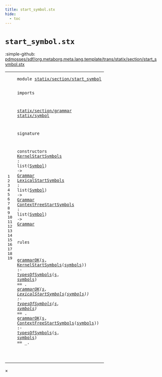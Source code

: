 ```yaml
---
title: start_symbol.stx
hide:
  - toc
---
```


# `start_symbol.stx`

:simple-github: [pdmosses/sdf/org.metaborg.meta.lang.template/trans/statix/section/start_symbol.stx]

[pdmosses/sdf/org.metaborg.meta.lang.template/trans/statix/section/start_symbol.stx]: https://github.com/pdmosses/sdf/blob/master/org.metaborg.meta.lang.template/trans/statix/section/start_symbol.stx "The source file on GitHub"

<div class="stx"><table class="highlighttable"><tbody><tr><td class="linenos"><div class="linenodiv"><pre><span></span>1
2
3
4
5
6
7
8
9
10
11
12
13
14
15
16
17
18
19
</pre></div></td>
<td class="code"><pre><code><span class="keyword">module</span> <a href="../../main.stx/#statix/section/start_symbol_12_3" id="statix/section/start_symbol_1_8" title="Referenced at ../../main.stx line 12"><span class="token sort_Id">statix/section/start_symbol</span></a>

<span class="keyword">imports</span>

  <a href="../grammar.stx/#statix/section/grammar_1_8" id="statix/section/grammar_5_3" title="Defined at ../grammar.stx line 1"><span class="token sort_Id">statix/section/grammar</span></a>
  <a href="../../symbol.stx/#statix/symbol_1_8" id="statix/symbol_6_3" title="Defined at ../../symbol.stx line 1"><span class="token sort_Id">statix/symbol</span></a>

<span class="keyword">signature</span>

  <span class="keyword">constructors</span>
    <span class="cons_OpDecl"><a href="#KernelStartSymbols_17_16" id="KernelStartSymbols_11_5" title="Referenced at line 17"><span class="token sort_Id">KernelStartSymbols</span></a>      <span class="operator">:</span> <span class="keyword">list</span><span class="operator">(</span><span class="cons_SimpleSort"><a href="../../symbol.stx/#Symbol_11_9" id="Symbol_11_36" title="Defined at ../../symbol.stx line 11"><span class="token sort_Id">Symbol</span></a></span><span class="operator">)</span> <span class="operator">-&gt;</span> <span class="cons_SimpleSort"><a href="../grammar.stx/#Grammar_9_9" id="Grammar_11_47" title="Defined at ../grammar.stx line 9"><span class="token sort_Id">Grammar</span></a></span></span>
    <span class="cons_OpDecl"><a href="#LexicalStartSymbols_18_16" id="LexicalStartSymbols_12_5" title="Referenced at line 18"><span class="token sort_Id">LexicalStartSymbols</span></a>     <span class="operator">:</span> <span class="keyword">list</span><span class="operator">(</span><span class="cons_SimpleSort"><a href="../../symbol.stx/#Symbol_11_9" id="Symbol_12_36" title="Defined at ../../symbol.stx line 11"><span class="token sort_Id">Symbol</span></a></span><span class="operator">)</span> <span class="operator">-&gt;</span> <span class="cons_SimpleSort"><a href="../grammar.stx/#Grammar_9_9" id="Grammar_12_47" title="Defined at ../grammar.stx line 9"><span class="token sort_Id">Grammar</span></a></span></span>
    <span class="cons_OpDecl"><a href="#ContextFreeStartSymbols_19_16" id="ContextFreeStartSymbols_13_5" title="Referenced at line 19"><span class="token sort_Id">ContextFreeStartSymbols</span></a> <span class="operator">:</span> <span class="keyword">list</span><span class="operator">(</span><span class="cons_SimpleSort"><a href="../../symbol.stx/#Symbol_11_9" id="Symbol_13_36" title="Defined at ../../symbol.stx line 11"><span class="token sort_Id">Symbol</span></a></span><span class="operator">)</span> <span class="operator">-&gt;</span> <span class="cons_SimpleSort"><a href="../grammar.stx/#Grammar_9_9" id="Grammar_13_47" title="Defined at ../grammar.stx line 9"><span class="token sort_Id">Grammar</span></a></span></span>

<span class="keyword">rules</span>

  <a href="../grammar.stx/#grammarOK_16_3" id="grammarOK_17_3" title="Defined at ../grammar.stx line 16"><span class="token sort_Id">grammarOK</span></a><span class="operator">(</span><span class="cons_Var"><a href="#s_17_68" id="s_17_13" title="Referenced at line 17"><span class="token sort_Id">s</span></a></span><span class="operator">,</span> <span class="cons_Op"><a href="#KernelStartSymbols_11_5" id="KernelStartSymbols_17_16" title="Defined at line 11"><span class="token sort_Id">KernelStartSymbols</span></a><span class="operator">(</span><span class="cons_Var"><a href="#symbols_17_71" id="symbols_17_35" title="Referenced at line 17"><span class="token sort_Id">symbols</span></a></span><span class="operator">)</span></span><span class="operator">)</span>      <span class="operator">:-</span> <a href="../../symbol.stx/#typesOfSymbols_77_3" id="typesOfSymbols_17_53" title="Defined at ../../symbol.stx line 77"><span class="token sort_Id">typesOfSymbols</span></a><span class="operator">(</span><span class="cons_Var"><a href="#s_17_13" id="s_17_68" title="Defined at line 17"><span class="token sort_Id">s</span></a></span><span class="operator">,</span> <span class="cons_Var"><a href="#symbols_17_35" id="symbols_17_71" title="Defined at line 17"><span class="token sort_Id">symbols</span></a></span><span class="operator">)</span> <span class="operator">==</span> <span class="operator">_.</span>
  <a href="../grammar.stx/#grammarOK_16_3" id="grammarOK_18_3" title="Defined at ../grammar.stx line 16"><span class="token sort_Id">grammarOK</span></a><span class="operator">(</span><span class="cons_Var"><a href="#s_18_68" id="s_18_13" title="Referenced at line 18"><span class="token sort_Id">s</span></a></span><span class="operator">,</span> <span class="cons_Op"><a href="#LexicalStartSymbols_12_5" id="LexicalStartSymbols_18_16" title="Defined at line 12"><span class="token sort_Id">LexicalStartSymbols</span></a><span class="operator">(</span><span class="cons_Var"><a href="#symbols_18_71" id="symbols_18_36" title="Referenced at line 18"><span class="token sort_Id">symbols</span></a></span><span class="operator">)</span></span><span class="operator">)</span>     <span class="operator">:-</span> <a href="../../symbol.stx/#typesOfSymbols_77_3" id="typesOfSymbols_18_53" title="Defined at ../../symbol.stx line 77"><span class="token sort_Id">typesOfSymbols</span></a><span class="operator">(</span><span class="cons_Var"><a href="#s_18_13" id="s_18_68" title="Defined at line 18"><span class="token sort_Id">s</span></a></span><span class="operator">,</span> <span class="cons_Var"><a href="#symbols_18_36" id="symbols_18_71" title="Defined at line 18"><span class="token sort_Id">symbols</span></a></span><span class="operator">)</span> <span class="operator">==</span> <span class="operator">_.</span>
  <a href="../grammar.stx/#grammarOK_16_3" id="grammarOK_19_3" title="Defined at ../grammar.stx line 16"><span class="token sort_Id">grammarOK</span></a><span class="operator">(</span><span class="cons_Var"><a href="#s_19_68" id="s_19_13" title="Referenced at line 19"><span class="token sort_Id">s</span></a></span><span class="operator">,</span> <span class="cons_Op"><a href="#ContextFreeStartSymbols_13_5" id="ContextFreeStartSymbols_19_16" title="Defined at line 13"><span class="token sort_Id">ContextFreeStartSymbols</span></a><span class="operator">(</span><span class="cons_Var"><a href="#symbols_19_71" id="symbols_19_40" title="Referenced at line 19"><span class="token sort_Id">symbols</span></a></span><span class="operator">)</span></span><span class="operator">)</span> <span class="operator">:-</span> <a href="../../symbol.stx/#typesOfSymbols_77_3" id="typesOfSymbols_19_53" title="Defined at ../../symbol.stx line 77"><span class="token sort_Id">typesOfSymbols</span></a><span class="operator">(</span><span class="cons_Var"><a href="#s_19_13" id="s_19_68" title="Defined at line 19"><span class="token sort_Id">s</span></a></span><span class="operator">,</span> <span class="cons_Var"><a href="#symbols_19_40" id="symbols_19_71" title="Defined at line 19"><span class="token sort_Id">symbols</span></a></span><span class="operator">)</span> <span class="operator">==</span> <span class="operator">_.</span>

</code></pre></td></tr></tbody></table></div>

<div id="modal">
  <div id="modal-content">
    <span id="modal-close">&times;</span>
    <h2 id="modal-h2"></h2>
    <p  id="modal-p"></p>
    <ul id="modal-ul"></ul>
  </div>
</div>
